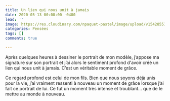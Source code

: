 ```yaml
---
title: Un lien qui nous unit à jamais
date: 2020-05-13 00:00:00 -0400
lead: ''
image: https://res.cloudinary.com/npaquet-pastel/image/upload/v1542855159/Simon-portrait.jpg
categories: Pensées
tags: []
comments: true

---
```

Après quelques heures à dessiner le portrait de mon modèle, j’appose ma signature sur son portrait et j’ai alors le sentiment profond d'avoir créé un lien qui nous unit à jamais. C’est un véritable moment de grâce.

Ce regard profond est celui de mon fils. Bien que nous soyons déjà unis pour la vie, j’ai vraiment ressenti à nouveau un moment de grâce lorsque j’ai fait ce portrait de lui. Ce fut un moment très intense et troublant… que de le mettre au monde à nouveau.